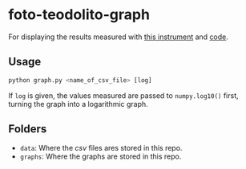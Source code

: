 # foto-teodolito-graph

For displaying the results measured with [this instrument](https://github.com/lopezsolerluis/foto-teodolito) and [code](https://github.com/lopezsolerluis/foto-teodolito-log).

## Usage

```python
python graph.py <name_of_csv_file> [log]
```

If `log` is given, the values measured are passed to `numpy.log10()` first, turning the graph into a logarithmic graph.

## Folders

* `data`: Where the *csv* files ares stored in this repo.
* `graphs`: Where the graphs are stored in this repo.
